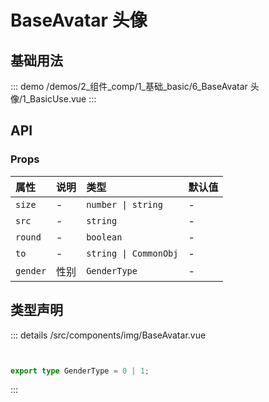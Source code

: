 # BaseAvatar 头像


## 基础用法



::: demo 
/demos/2_组件_comp/1_基础_basic/6_BaseAvatar 头像/1_BasicUse.vue
:::



## API 
### Props

|属性|说明|类型|默认值|
|:---|:---|:---|:---|
|`size`|-|`number \| string`|-|
|`src`|-|`string`|-|
|`round`|-|`boolean`|-|
|`to`|-|`string \| CommonObj`|-|
|`gender`|性别|`GenderType`|-|



## 类型声明
::: details
/src/components/img/BaseAvatar.vue


``` ts


export type GenderType = 0 | 1;


```

:::  


